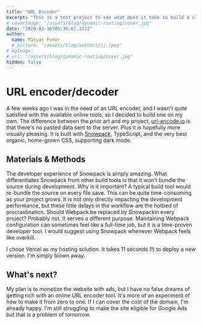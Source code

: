 ```yaml
---
title: "URL Encoder"
excerpt: "This is a test project to see what does it take to build a simple developer utility"
# coverImage: "/assets/blog/dynamic-routing/cover.jpg"
date: "2020-03-16T05:35:07.322Z"
author:
  name: Matyas Fodor
  # picture: "/assets/blog/authors/jj.jpeg"
# ogImage:
# url: "/assets/blog/dynamic-routing/cover.jpg"
hidden: false
---
```


# URL encoder/decoder

A few weeks ago I was in the need of an URL encoder, and I wasn't quite satisfied with the available online tools, so I decided to build one on my own. The difference between the prior art and my project, [url-encode.io](https://url-encode.io) is that there's no pasted data sent to the server. Plus it is hopefully more visually pleasing. It is built with [Snowpack](https://www.snowpack.dev), TypeScript, and the very best organic, home-grown CSS, supporting dark mode.

## Materials & Methods

The developer experience of Snowpack is simply amazing. What differentiates Snowpack from other build tools is that it won't bundle the source during development. Why is it important? A typical build tool would re-bundle the source on every file save. This can be quite time-consuming as your project grows. It is not only directly impacting the development performance, but these little delays in the workflow are the hotbed of procrastination. Should Webpack be replaced by Snowpackin every project? Probably not. It serves a different purpose. Maintaining Webpack configuration can sometimes feel like a full-time job, but it is a time-proven developer tool. I would suggest using Snowpack whenever Webpack feels like overkill.

I chose Vercel as my hosting solution. It takes 11 seconds (!) to deploy a new version. I'm simply blown away.

## What's next?

My plan is to monetize the website with ads, but I have no false dreams of getting rich with an online URL encoder tool. It's more of an experiment of how to make it from zero to one. If I can cover the cost of the domain, I'm already happy. I'm still struggling to make the site eligible for Google Ads but that is a problem of tomorrow.
